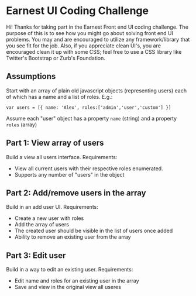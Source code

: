 # Earnest UI Coding Challenge

Hi!  Thanks for taking part in the Earnest Front end UI coding challenge.  The purpose of this is to see how you might go about solving front end UI problems. You may and are encouraged to utilize any framework/library that you see fit for the job.  Also, if you appreciate clean UI's, you are encouraged clean it up with some CSS; feel free to use a CSS library like Twitter's Bootstrap or Zurb's Foundation.

## Assumptions
Start with an array of plain old javascript objects (representing users) each of which has a name and a list of roles. E.g.:
```
var users = [{ name: 'Alex', roles:['admin','user','custom'] }]
```
Assume each "user" object has a property `name` (string)  and a property `roles` (array)


## Part 1: View array of users
Build a view all users interface. 
Requirements:

- View all current users with their respective roles enumerated.
- Supports any number of "users" in the object

## Part 2: Add/remove users in the array
Build in an add user UI.
Requirements:

- Create a new user with roles
- Add the array of users
- The created user should be visible in the list of users once added
- Ability to remove an existing user from the array

## Part 3: Edit user
Build in a way to edit an existing user.
Requirements:

- Edit name and roles for an existing user in the array
- Save and view in the original view all useres





